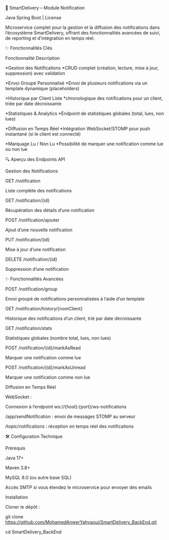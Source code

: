 🚀 SmartDelivery – Module Notification

Java Spring Boot | License

Microservice complet pour la gestion et la diffusion des notifications dans l’écosystème SmartDelivery, offrant des fonctionnalités avancées de suivi, de reporting et d’intégration en temps réel.

✨ Fonctionnalités Clés

Fonctionnalité                                   Description

*Gestion des Notifications	                       *CRUD complet (création, lecture, mise à jour, suppression) avec validation

*Envoi Groupé Personnalisé	                       *Envoi de plusieurs notifications via un template dynamique (placeholders)

*Historique par Client	Liste                      *chronologique des notifications pour un client, triée par date décroissante

*Statistiques & Analytics	                         *Endpoint de statistiques globales (total, lues, non lues)

*Diffusion en Temps Réel	                         *Intégration WebSocket/STOMP pour push instantané (si le client est connecté)

*Marquage Lu / Non Lu	                              *Possibilité de marquer une notification comme lue ou non lue

🔍 Aperçu des Endpoints API

Gestion des Notifications

GET /notification

Liste complète des notifications

GET /notification/{id}

Récupération des détails d’une notification

POST /notification/ajouter

Ajout d’une nouvelle notification

PUT /notification/{id}

Mise à jour d’une notification

DELETE /notification/{id}

Suppression d’une notification

✨ Fonctionnalités Avancées

POST /notification/group

Envoi groupé de notifications personnalisées à l’aide d’un template

GET /notification/history/{nomClient}

Historique des notifications d’un client, trié par date décroissante

GET /notification/stats

Statistiques globales (nombre total, lues, non lues)

POST /notification/{id}/markAsRead

Marquer une notification comme lue

POST /notification/{id}/markAsUnread

Marquer une notification comme non lue

Diffusion en Temps Réel

WebSocket :

Connexion à l’endpoint ws://{host}:{port}/ws-notifications

/app/sendNotification : envoi de messages STOMP au serveur

/topic/notifications : réception en temps réel des notifications

🛠 Configuration Technique

Prérequis

Java 17+

Maven 3.8+

MySQL 8.0 (ou autre base SQL)

Accès SMTP si vous étendez le microservice pour envoyer des emails

Installation

Cloner le dépôt :

git clone https://github.com/MohamedAnwerYahyaoui/SmartDelivery_BackEnd.git

cd SmartDelivery_BackEnd



